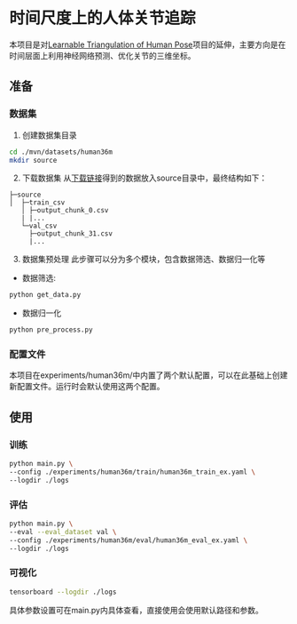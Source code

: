 <!--
 * @Date: 2024-11-24 20:39:44
 * @LastEditors: gjhhh 1377019164@qq.com
 * @LastEditTime: 2024-12-17 00:17:15
 * @Description: example
-->
# 时间尺度上的人体关节追踪

本项目是对[Learnable Triangulation of Human Pose](https://github.com/karfly/learnable-triangulation-pytorch)项目的延伸，主要方向是在时间层面上利用神经网络预测、优化关节的三维坐标。

## 准备
### 数据集
1. 创建数据集目录
```bash
cd ./mvn/datasets/human36m
mkdir source
```
2. 下载数据集
从[下载链接](https://pan.baidu.com/s/1oGevcGMvc3p4xWTXnRITGg?pwd=fqdt)得到的数据放入source目录中，最终结构如下：
```
├─source
│  ├─train_csv
   │ ├─output_chunk_0.csv
   | |...
   └─val_csv
     ├─output_chunk_31.csv
     |...
```
3. 数据集预处理
此步骤可以分为多个模块，包含数据筛选、数据归一化等
* 数据筛选:
```bash
python get_data.py
```
* 数据归一化
```bash
python pre_process.py
```

### 配置文件
本项目在experiments/human36m/中内置了两个默认配置，可以在此基础上创建新配置文件。运行时会默认使用这两个配置。

## 使用
### 训练

```bash
python main.py \
--config ./experiments/human36m/train/human36m_train_ex.yaml \
--logdir ./logs
```

### 评估

```bash
python main.py \
--eval --eval_dataset val \
--config ./experiments/human36m/eval/human36m_eval_ex.yaml \
--logdir ./logs
```

### 可视化
```bash
tensorboard --logdir ./logs
```

具体参数设置可在main.py内具体查看，直接使用会使用默认路径和参数。
